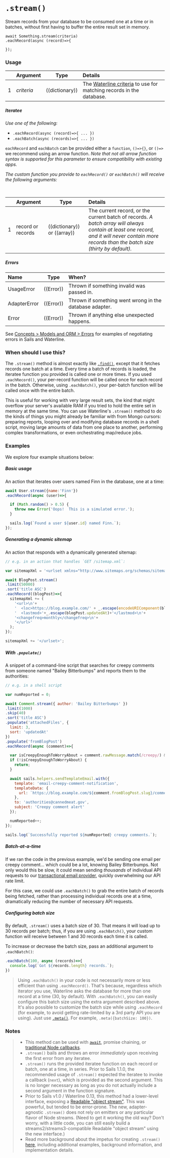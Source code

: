 # `.stream()`

Stream records from your database to be consumed one at a time or in batches, without first having to buffer the entire result set in memory.

```usage
await Something.stream(criteria)
.eachRecord(async (record)=>{

});
```




### Usage

|   |     Argument        | Type              | Details                            |
|---|:--------------------|-------------------|:-----------------------------------|
| 1 | _criteria_          | ((dictionary))    | The [Waterline criteria](https://sailsjs.com/documentation/concepts/models-and-orm/query-language) to use for matching records in the database.

##### Iteratee

_Use one of the following:_

+ `.eachRecord(async (record)=>{ ... })`
+ `.eachBatch(async (records)=>{ ... })`

`eachRecord` and `eachBatch` can be provided either a `function`, `()=>{}`, or `()=>` we recommend using an arrow function. _Note that not all arrow function syntax is supported for this parameter to ensure compatibility with existing apps._ 

_The custom function you provide to `eachRecord()` or `eachBatch()` will receive the following arguments:_

<br/>

|   |     Argument        | Type                | Details |
|---|:--------------------|---------------------|:---------------------------------------------------------------------------------|
| 1 | record or records   | ((dictionary)) or ((array))      | The current record, or the current batch of records.  _A batch array will always contain at least one record, and it will never contain more records than the batch size (thirty by default)._




##### Errors

|     Name        | Type                | When? |
|:----------------|---------------------|:---------------------------------------------------------------------------------|
| UsageError      | ((Error))           | Thrown if something invalid was passed in.
| AdapterError    | ((Error))           | Thrown if something went wrong in the database adapter.
| Error           | ((Error))           | Thrown if anything else unexpected happens.

See [Concepts > Models and ORM > Errors](https://sailsjs.com/documentation/concepts/models-and-orm/errors) for examples of negotiating errors in Sails and Waterline.


### When should I use this?

The `.stream()` method is almost exactly like [`.find()`](https://sailsjs.com/documentation/reference/waterline-orm/models/find), except that it fetches records one batch at a time.  Every time a batch of records is loaded, the iteratee function you provided is called one or more times.  If you used `.eachRecord()`, your per-record function will be called once for each record in the batch.  Otherwise, using `.eachBatch()`, your per-batch function will be called once with the entire batch.

This is useful for working with very large result sets, the kind that might overflow your server's available RAM if you tried to hold the entire set in memory at the same time.  You can use Waterline's `.stream()` method to do the kinds of things you might already be familiar with from Mongo cursors: preparing reports, looping over and modifying database records in a shell script, moving large amounts of data from one place to another, performing complex transformations, or even orchestrating map/reduce jobs.


### Examples

We explore four example situations below:

##### Basic usage

An action that iterates over users named Finn in the database, one at a time:

```javascript
await User.stream({name:'Finn'})
.eachRecord(async (user)=>{

  if (Math.random() > 0.5) {
    throw new Error('Oops!  This is a simulated error.');
  }

  sails.log(`Found a user ${user.id} named Finn.`);
});
```

##### Generating a dynamic sitemap

An action that responds with a dynamically generated sitemap:

```javascript
// e.g. in an action that handles `GET /sitemap.xml`:

var sitemapXml = '<urlset xmlns="http://www.sitemaps.org/schemas/sitemap/0.9">';

await BlogPost.stream()
.limit(50000)
.sort('title ASC')
.eachRecord((blogPost)=>{
  sitemapXml += (
    '<url>\n'+
    '  <loc>https://blog.example.com/' + _.escape(encodeURIComponent(blogPost.slug))+'</loc>\n'+
    '  <lastmod>'+_.escape(blogPost.updatedAt)+'</lastmod>\n'+
    '<changefreq>monthly</changefreq>\n'+
    '</url>'
  );
});

sitemapXml += '</urlset>';
```



##### With `.populate()`

A snippet of a command-line script that searches for creepy comments from someone named "Bailey Bitterbumps" and reports them to the authorities:

```js
// e.g. in a shell script

var numReported = 0;

await Comment.stream({ author: 'Bailey Bitterbumps' })
.limit(1000)
.skip(40)
.sort('title ASC')
.populate('attachedFiles', {
  limit: 3,
  sort: 'updatedAt'
})
.populate('fromBlogPost')
.eachRecord(async (comment)=>{

  var isCreepyEnoughToWorryAbout = comment.rawMessage.match(/creepy/) && comment.attachedFiles.length > 1;
  if (!isCreepyEnoughToWorryAbout) {
    return;
  }

  await sails.helpers.sendTemplateEmail.with({
    template: 'email-creepy-comment-notification',
    templateData: {
      url: `https://blog.example.com/${comment.fromBlogPost.slug}/comments/${comment.slug}.`
    },
    to: 'authorities@cannedmeat.gov',
    subject: 'Creepy comment alert'
  });

  numReported++;
});

sails.log(`Successfully reported ${numReported} creepy comments.`);
```


##### Batch-at-a-time

If we ran the code in the previous example, we'd be sending one email per creepy comment... which could be a lot, knowing Bailey Bitterbumps.  Not only would this be slow, it could mean sending _thousands_ of individual API requests to our [transactional email provider](https://documentation.mailgun.com/faqs.html#why-not-just-use-sendmail-postfix-courier-imap), quickly overwhelming our API rate limit.

For this case, we could use `.eachBatch()` to grab the entire batch of records being fetched, rather than processing individual records one at a time, dramatically reducing the number of necessary API requests.


##### Configuring batch size

By default, `.stream()` uses a batch size of 30.  That means it will load up to 30 records per batch; thus, if you are using `.eachBatch()`, your custom function will receive between 1 and 30 records each time it is called.

To increase or decrease the batch size, pass an additional argument to `.eachBatch()`:

```javascript
.eachBatch(100, async (records)=>{
  console.log(`Got ${records.length} records.`);
})
```

> Using `.eachBatch()` in your code is not necessarily more or less efficient than using `.eachRecord()`.  That's because, regardless which iterator you use, Waterline asks the database for more than one record at a time (30, by default).  With `.eachBatch()`,  you can easily configure this batch size using the extra argument described above.  It's also possible to customize the batch size while using `.eachRecord` (for example, to avoid getting rate-limited by a 3rd party API you are using). Just use [`.meta()`](https://sailsjs.com/documentation/reference/waterline-orm/queries/meta).  For example, `.meta({batchSize: 100})`.



### Notes
> + This method can be used with [`await`](https://github.com/mikermcneil/parley/tree/49c06ee9ed32d9c55c24e8a0e767666a6b60b7e8#usage), promise chaining, or [traditional Node callbacks](https://sailsjs.com/documentation/reference/waterline-orm/queries/exec).
> + `.stream()` bails and throws an error _immediately_ upon receiving the first error from any iteratee.
> + `.stream()` runs the provided iteratee function on each record or batch, one at a time, in series.
> Prior to Sails 1.1.0, the recommended usage of `.stream()` expected the iteratee to invoke a callback (`next`), which is provided as the second argument.  This is no longer necessary as long as you do not actually include a second argument in the function signature.
> + Prior to Sails v1.0 / Waterline 0.13, this method had a lower-level interface, exposing a [Readable "object stream"](http://nodejs.org/api/stream.html).  This was powerful, but tended to be error-prone.  The new, adapter-agnostic `.stream()` does not rely on emitters or any particular flavor of Node streams.  (Need to get it working the old way?  Don't worry, with a little code, you can still easily build a streams2/streams3-compatible Readable "object stream" using the new interface.)
> + Read more background about the impetus for creating `.stream()` [here](https://gist.githubusercontent.com/mikermcneil/d1e612cd1a8564a79f61e1f556fc49a6/raw/094d49a670e70cc38ae11a9419314542e8e4e5c9/streaming-records-in-sails-v1.md), including additional examples, background information, and implementation details.


<docmeta name="displayName" value=".stream()">
<docmeta name="pageType" value="method">

